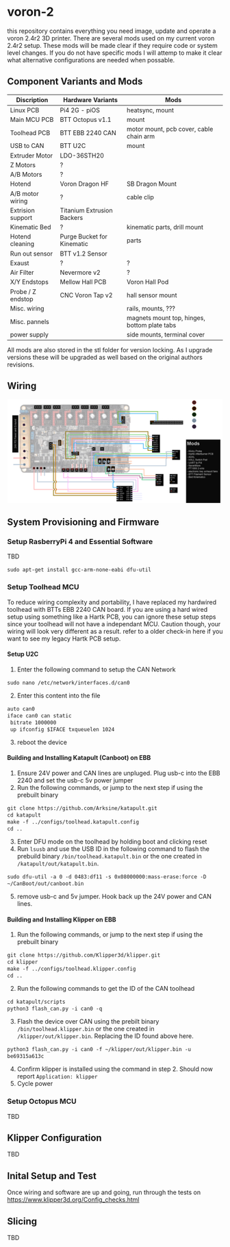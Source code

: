 # voron-2

this repository contains everything you need image, update and operate a voron 2.4r2 3D printer. There are several mods used on my current voron 2.4r2 setup. These mods will be made clear if they require code or system level changes. If you do not have specific mods I will attemp to make it clear what alternative configurations are needed when possable. 

## Component Variants and Mods

| Discription | Hardware Variants | Mods |
| ------------|----------|---------------|
| Linux PCB | Pi4 2G - piOS | heatsync, mount |
| Main MCU PCB | BTT Octopus v1.1 | mount |
| Toolhead PCB | BTT EBB 2240 CAN |  motor mount, pcb cover, cable chain arm |
| USB to CAN   | BTT U2C | mount         |
| Extruder Motor | LDO-36STH20 |         |
| Z Motors | ? | |
| A/B Motors | ? | |
| Hotend | Voron Dragon HF | SB Dragon Mount |
| A/B motor wiring | ? | cable clip |
| Extrision support | Titanium Extrusion Backers | |
| Kinematic Bed | ? | kinematic parts, drill mount |
| Hotend cleaning | Purge Bucket for Kinematic | parts |
| Run out sensor | BTT v1.2 Sensor | |
| Exaust | ? | ? |
| Air Filter | Nevermore v2 | ? |
| X/Y Endstops | Mellow Hall PCB | Voron Hall Pod |
| Probe / Z endstop | CNC Voron Tap v2 | hall sensor mount |
| Misc. wiring |  | rails, mounts, ??? |
| Misc. pannels |  | magnets mount top, hinges, bottom plate tabs |
| power supply |  | side mounts, terminal cover |

All mods are also stored in the stl folder for version locking. As I upgrade versions these will be upgraded as well based on the original authors revisions.

## Wiring

![wiring diagram](/assets/wiring.drawio.png)

## System Provisioning and Firmware

### Setup RasberryPi 4 and Essential Software
TBD

```
sudo apt-get install gcc-arm-none-eabi dfu-util
```

### Setup Toolhead MCU

To reduce wiring complexity and portability, I have replaced my hardwired toolhead with BTTs EBB 2240 CAN board. If you are using a hard wired setup using something like a Hartk PCB, you can ignore these setup steps since your toolhead will not have a independant MCU. Caution though, your wiring will look very different as a result. refer to a older check-in here if you want to see my legacy Hartk PCB setup.

#### Setup U2C

1. Enter the following command to setup the CAN Network
```
sudo nano /etc/network/interfaces.d/can0
```
2. Enter this content into the file
```
auto can0
iface can0 can static
 bitrate 1000000
 up ifconfig $IFACE txqueuelen 1024
```
3. reboot the device

#### Building and Installing Katapult (Canboot) on EBB

1. Ensure 24V power and CAN lines are unpluged. Plug usb-c into the EBB 2240 and set the usb-c 5v power jumper
2. Run the following commands, or jump to the next step if using the prebuilt binary
```
git clone https://github.com/Arksine/katapult.git
cd katapult
make -f ../configs/toolhead.katapult.config
cd ..
```
3. Enter DFU mode on the toolhead by holding boot and clicking reset
4. Run `lsusb` and use the USB ID in the following command to flash the prebuild binary `/bin/toolhead.katapult.bin` or the one created in `/katapult/out/katapult.bin`.
```
sudo dfu-util -a 0 -d 0483:df11 -s 0x08000000:mass-erase:force -D ~/CanBoot/out/canboot.bin
```
5. remove usb-c and 5v jumper. Hook back up the 24V power and CAN lines.

#### Building and Installing Klipper on EBB

1. Run the following commands, or jump to the next step if using the prebuilt binary
```
git clone https://github.com/Klipper3d/klipper.git
cd klipper
make -f ../configs/toolhead.klipper.config
cd ..
```
2. Run the following commands to get the ID of the CAN toolhead
```
cd katapult/scripts
python3 flash_can.py -i can0 -q
```
3. Flash the device over CAN using the prebilt binary `/bin/toolhead.klipper.bin` or the one created in `/klipper/out/klipper.bin`. Replacing the ID found above here.
```
python3 flash_can.py -i can0 -f ~/klipper/out/klipper.bin -u be69315a613c
```
4. Confirm klipper is installed using the command in step 2. Should now report `Application: klipper`
5. Cycle power

### Setup Octopus MCU

TBD

## Klipper Configuration

TBD

## Inital Setup and Test

Once wiring and software are up and going, run through the tests on https://www.klipper3d.org/Config_checks.html

## Slicing

TBD